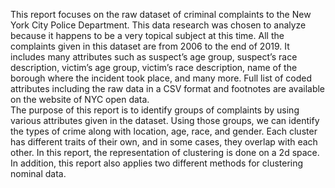 This report focuses on the raw dataset of criminal complaints
to the New York City Police Department. This data
research was chosen to analyze because it happens to be a
very topical subject at this time. All the complaints given in
this dataset are from 2006 to the end of 2019. It includes
many attributes such as suspect’s age group, suspect’s race
description, victim’s age group, victim’s race description,
name of the borough where the incident took place, and many
more. Full list of coded attributes including the raw data in
a CSV format and footnotes are available on the website of
NYC open data. <br>
The purpose of this report is to identify groups of complaints
by using various attributes given in the dataset. Using those
groups, we can identify the types of crime along with location,
age, race, and gender. Each cluster has different traits of their
own, and in some cases, they overlap with each other. In this
report, the representation of clustering is done on a 2d space.
In addition, this report also applies two different methods for
clustering nominal data.
